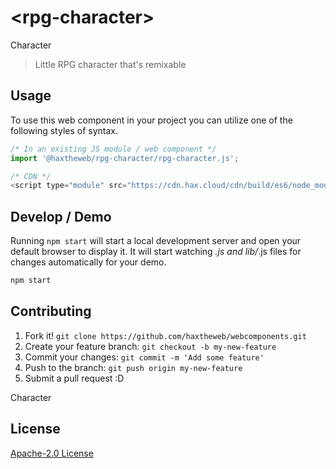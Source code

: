 # &lt;rpg-character&gt;

Character
> Little RPG character that&#39;s remixable

## Usage
To use this web component in your project you can utilize one of the following styles of syntax.

```js
/* In an existing JS module / web component */
import '@haxtheweb/rpg-character/rpg-character.js';

/* CDN */
<script type="module" src="https://cdn.hax.cloud/cdn/build/es6/node_modules/@haxtheweb/rpg-character/rpg-character.js"></script>
```

## Develop / Demo
Running `npm start` will start a local development server and open your default browser to display it. It will start watching *.js and lib/*.js files for changes automatically for your demo.
```bash
npm start
```


## Contributing

1. Fork it! `git clone https://github.com/haxtheweb/webcomponents.git`
2. Create your feature branch: `git checkout -b my-new-feature`
3. Commit your changes: `git commit -m 'Add some feature'`
4. Push to the branch: `git push origin my-new-feature`
5. Submit a pull request :D

Character

## License
[Apache-2.0 License](http://opensource.org/licenses/Apache-2.0)